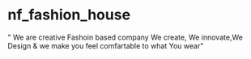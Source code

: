 # nf_fashion_house
" We are creative Fashoin based company We create, We innovate,We Design &amp; we make you feel comfartable to what You wear"
